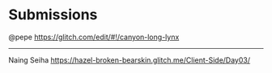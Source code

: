 # Submissions

@pepe https://glitch.com/edit/#!/canyon-long-lynx

---

Naing Seiha https://hazel-broken-bearskin.glitch.me/Client-Side/Day03/
